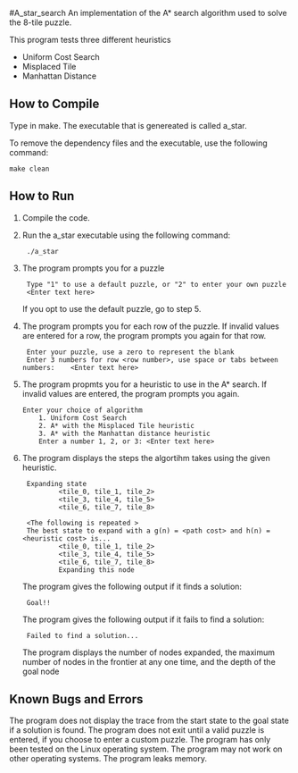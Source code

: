 #A_star_search
An implementation of the A* search algorithm used to solve the 8-tile puzzle.

This program tests three different heuristics
- Uniform Cost Search
- Misplaced Tile
- Manhattan Distance

## How to Compile
Type in make.
The executable that is genereated is called a_star.

To remove the dependency files and the executable, use the following command:

    make clean

## How to Run
1. Compile the code.

2. Run the a_star executable using the following command:

        ./a_star

3. The program prompts you for a puzzle

        Type "1" to use a default puzzle, or "2" to enter your own puzzle
        <Enter text here>
    If you opt to use the default puzzle, go to step 5.
4. The program prompts you for each row of the puzzle. If invalid values are entered for a row, the program prompts you again for that row.

        Enter your puzzle, use a zero to represent the blank
        Enter 3 numbers for row <row number>, use space or tabs between numbers:    <Enter text here>

5.  The program propmts you for a heuristic to use in the A* search. If invalid values are entered, the program prompts you again.

        Enter your choice of algorithm
            1. Uniform Cost Search
            2. A* with the Misplaced Tile heuristic
            3. A* with the Manhattan distance heuristic
            Enter a number 1, 2, or 3: <Enter text here>

6. The program displays the steps the algortihm takes using the given heuristic. 

        Expanding state
                <tile_0, tile_1, tile_2>
                <tile_3, tile_4, tile_5>
                <tile_6, tile_7, tile_8>
        
        <The following is repeated >
        The best state to expand with a g(n) = <path cost> and h(n) = <heuristic cost> is...
                <tile_0, tile_1, tile_2>
                <tile_3, tile_4, tile_5>
                <tile_6, tile_7, tile_8>
                Expanding this node

    The program gives the following output if it finds a solution:

        Goal!!

    The program gives the following output if it fails to find a solution:

        Failed to find a solution...

    The program displays the number of nodes expanded, the maximum number of nodes in the frontier at any one time, and the depth of the goal node

## Known Bugs and Errors
The program does not display the trace from the start state to the goal state if a solution is found. The program does not exit until a valid puzzle is entered, if you choose to enter a custom puzzle.
The program has only been tested on the Linux operating system. The program may not work on other operating systems.
The program leaks memory.
